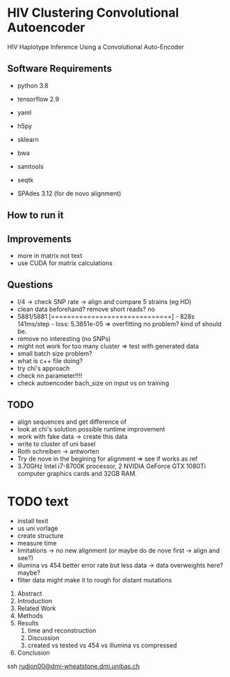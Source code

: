 # HIV Clustering Convolutional Autoencoder

HIV Haplotype Inference Using a Convolutional Auto-Encoder

## Software Requirements

- python 3.8
- tensorflow 2.9
- yaml
- h5py
- sklearn


- bwa
- samtools
- seqtk


- SPAdes 3.12 (for de novo alignment)

## How to run it

## Improvements

- more in matrix not text
- use CUDA for matrix calculations

## Questions

[//]: # (- de novo macht kei sinn mit MEC teste odr?)

- l/4 -> check SNP rate -> align and compare 5 strains (eg HD)
- clean data beforehand? remove short reads? no
- 5881/5881 [==============================] - 828s 141ms/step - loss: 5.3851e-05 => overfitting no problem? kind of
  should be.
- remove no interesting (no SNPs)
- might not work for too many cluster => test with generated data
- small batch size problem?
- what is c++ file doing?
- try chi's approach
- check nn parameter!!!!
- check autoencoder bach_size on input vs on training

## TODO

- align sequences and get difference of
- look at chi's solution possible runtime improvement
- work with fake data -> create this data
- write to cluster of uni basel
- Roth schreiben -> antworten
- Try de nove in the begining for alignment => see if works as ref
- 3.70GHz Intel i7-8700K processor, 2 NVIDIA GeForce GTX 1080Ti computer graphics cards and 32GB RAM.

# TODO text

- install texit
- us uni vorlage
- create structure
- measure time
- limitations -> no new alignment (or maybe do de nove first -> align and see?)
- illumina vs 454 better error rate but less data -> data overweights here? maybe?
- filter data might make it to rough for distant mutations

1. Abstract
2. Introduction
3. Related Work
4. Methods
5. Results
    1. time and reconstruction
    2. Discussion
    3. created vs tested vs 454 vs illumina vs compressed
6. Conclusion

ssh rudjon00@dmi-wheatstone.dmi.unibas.ch
